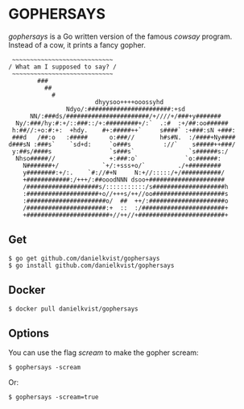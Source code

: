 # GOPHERSAYS

*gophersays* is a Go written version of the famous *cowsay* program.  
Instead of a cow, it prints a fancy gopher.  
```
 ~~~~~~~~~~~~~~~~~~~~~~~~~~~~
/ What am I supposed to say? /
 ~~~~~~~~~~~~~~~~~~~~~~~~~~~~
        ###
          ##
            #
                        dhyysoo++++ooossyhd
                Ndyo/:#######################:+sd
      NN/:###ds/#######################/+////+/###+y#######
  Ny/:###/hy:#:+/::###::/+:#########+/:`  .:#  :+/##:oo######
 h:##//:+o:#:+:  +hdy.    #+:#####++`     s####` :+###:sN +###:
 ###d   /##:o   :#####      o:###//       h#s#N.  :/####+Ny####
d###sN :###s`    `sd+d:     `o###s         ://`    s#####++###/
 y:##s/####s                `s###s`               `s######s:/
  Nhso#####//               +:###:o`             `o:######:
    N#######+/            `+/:+sss+o/`         ./+#########
    y########:+/:.    `#://#+N     N:+//:::::/+/###########/
    +############:/+++/:##ooodNNN dsoo+#####################
    /####################s/:::::::::::/s####################h
    :####################+o//+++s/++//oo####################s
    :######################o/  ##  ++/:#####################o
    /######################:+  ::  :/#######################+
    +#######################+//++//+########################+
```

## Get  
```
$ go get github.com/danielkvist/gophersays
$ go install github.com/danielkvist/gophersays
```

## Docker  
```
$ docker pull danielkvist/gophersays
```

## Options  
You can use the flag *scream* to make the gopher scream:  
```
$ gophersays -scream
```
Or:
```
$ gophersays -scream=true
```  